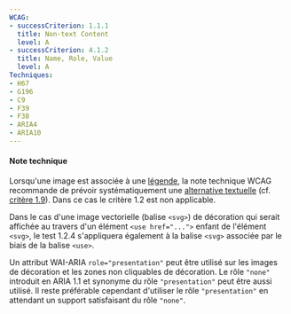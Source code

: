 ```yaml
---
WCAG: 
- successCriterion: 1.1.1
  title: Non-text Content
  level: A
- successCriterion: 4.1.2
  title: Name, Role, Value
  level: A
Techniques: 
- H67
- G196
- C9
- F39
- F38
- ARIA4
- ARIA10
---
```


#### Note technique

Lorsqu'une image est associée à une [légende](#g-g-legende-d-image), la note technique WCAG recommande de prévoir systématiquement une [alternative textuelle](#g-g-alternative-textuelle-image) (cf. [critère 1.9](#c-1.9)). Dans ce cas le critère 1.2 est non applicable.

Dans le cas d'une image vectorielle (balise `<svg>`) de décoration qui serait affichée au travers d'un élément `<use href="...">` enfant de l'élément `<svg>`, le test 1.2.4 s'appliquera également à la balise `<svg>` associée par le biais de la balise `<use>`.

Un attribut WAI-ARIA `role="presentation"` peut être utilisé sur les images de décoration et les zones non cliquables de décoration. Le rôle `"none"` introduit en ARIA 1.1 et synonyme du rôle `"presentation"` peut être aussi utilisé. Il reste préférable cependant d'utiliser le rôle `"presentation"` en attendant un support satisfaisant du rôle `"none"`.
